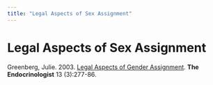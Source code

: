 ```yaml
---
title: "Legal Aspects of Sex Assignment"
---
```


# Legal Aspects of Sex Assignment

Greenberg, Julie. 2003. <a href="/pdf/greenberg2003.pdf">Legal Aspects of Gender Assignment</a>. __The Endocrinologist__ 13 (3):277-86.